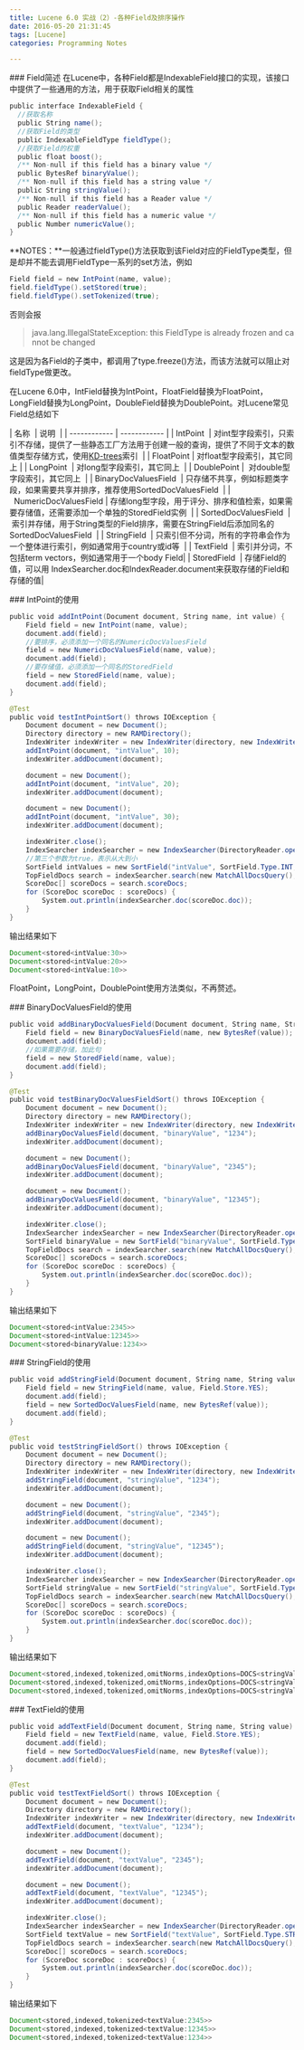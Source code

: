 ```yaml
---
title: Lucene 6.0 实战（2）-各种Field及排序操作
date: 2016-05-20 21:31:45
tags: [Lucene]
categories: Programming Notes

---
```


### Field简述
在Lucene中，各种Field都是IndexableField接口的实现，该接口中提供了一些通用的方法，用于获取Field相关的属性

```java
public interface IndexableField {
  //获取名称
  public String name();
  //获取Field的类型
  public IndexableFieldType fieldType();
  //获取Field的权重
  public float boost();
  /** Non-null if this field has a binary value */
  public BytesRef binaryValue();
  /** Non-null if this field has a string value */
  public String stringValue();
  /** Non-null if this field has a Reader value */
  public Reader readerValue();
  /** Non-null if this field has a numeric value */
  public Number numericValue();
}
```

**NOTES：**一般通过fieldType()方法获取到该Field对应的FieldType类型，但是却并不能去调用FieldType一系列的set方法，例如
```java
Field field = new IntPoint(name, value);
field.fieldType().setStored(true);
field.fieldType().setTokenized(true);
```
否则会报
>java.lang.IllegalStateException: this FieldType is already frozen and cannot be changed

这是因为各Field的子类中，都调用了type.freeze()方法，而该方法就可以阻止对fieldType做更改。

在Lucene 6.0中，IntField替换为IntPoint，FloatField替换为FloatPoint，LongField替换为LongPoint，DoubleField替换为DoublePoint。对Lucene常见Field总结如下

| 名称  | 说明  |
| ------------ | ------------ |
| IntPoint  | 对int型字段索引，只索引不存储，提供了一些静态工厂方法用于创建一般的查询，提供了不同于文本的数值类型存储方式，使用[KD-trees](https://en.wikipedia.org/wiki/K-d_tree)索引  |
| FloatPoint | 对float型字段索引，其它同上 |
| LongPoint  | 对long型字段索引，其它同上  |
| DoublePoint |  对double型字段索引，其它同上  |
| BinaryDocValuesField  | 只存储不共享，例如标题类字段，如果需要共享并排序，推荐使用SortedDocValuesField  |
|  NumericDocValuesField | 存储long型字段，用于评分、排序和值检索，如果需要存储值，还需要添加一个单独的StoredField实例  |
| SortedDocValuesField  | 索引并存储，用于String类型的Field排序，需要在StringField后添加同名的SortedDocValuesField  |
| StringField  | 只索引但不分词，所有的字符串会作为一个整体进行索引，例如通常用于country或id等  |
| TextField  | 索引并分词，不包括term vectors，例如通常用于一个body Field|
| StoredField  | 存储Field的值，可以用 IndexSearcher.doc和IndexReader.document来获取存储的Field和存储的值|


### IntPoint的使用
```java
public void addIntPoint(Document document, String name, int value) {
    Field field = new IntPoint(name, value);
    document.add(field);
    //要排序，必须添加一个同名的NumericDocValuesField
    field = new NumericDocValuesField(name, value);
    document.add(field);
    //要存储值，必须添加一个同名的StoredField
    field = new StoredField(name, value);
    document.add(field);
}

@Test
public void testIntPointSort() throws IOException {
    Document document = new Document();
    Directory directory = new RAMDirectory();
    IndexWriter indexWriter = new IndexWriter(directory, new IndexWriterConfig(new StandardAnalyzer()));
    addIntPoint(document, "intValue", 10);
    indexWriter.addDocument(document);

    document = new Document();
    addIntPoint(document, "intValue", 20);
    indexWriter.addDocument(document);

    document = new Document();
    addIntPoint(document, "intValue", 30);
    indexWriter.addDocument(document);

    indexWriter.close();
    IndexSearcher indexSearcher = new IndexSearcher(DirectoryReader.open(directory));
    //第三个参数为true，表示从大到小
    SortField intValues = new SortField("intValue", SortField.Type.INT, true);
    TopFieldDocs search = indexSearcher.search(new MatchAllDocsQuery(), 10, new Sort(intValues));
    ScoreDoc[] scoreDocs = search.scoreDocs;
    for (ScoreDoc scoreDoc : scoreDocs) {
        System.out.println(indexSearcher.doc(scoreDoc.doc));
    }
}
```
输出结果如下
```java
Document<stored<intValue:30>>
Document<stored<intValue:20>>
Document<stored<intValue:10>>
```
FloatPoint，LongPoint，DoublePoint使用方法类似，不再赘述。

### BinaryDocValuesField的使用
```java
public void addBinaryDocValuesField(Document document, String name, String value) {
    Field field = new BinaryDocValuesField(name, new BytesRef(value));
    document.add(field);
    //如果需要存储，加此句
    field = new StoredField(name, value);
    document.add(field);
}

@Test
public void testBinaryDocValuesFieldSort() throws IOException {
    Document document = new Document();
    Directory directory = new RAMDirectory();
    IndexWriter indexWriter = new IndexWriter(directory, new IndexWriterConfig(new StandardAnalyzer()));
    addBinaryDocValuesField(document, "binaryValue", "1234");
    indexWriter.addDocument(document);

    document = new Document();
    addBinaryDocValuesField(document, "binaryValue", "2345");
    indexWriter.addDocument(document);

    document = new Document();
    addBinaryDocValuesField(document, "binaryValue", "12345");
    indexWriter.addDocument(document);

    indexWriter.close();
    IndexSearcher indexSearcher = new IndexSearcher(DirectoryReader.open(directory));
    SortField binaryValue = new SortField("binaryValue", SortField.Type.STRING_VAL, true);
    TopFieldDocs search = indexSearcher.search(new MatchAllDocsQuery(), 10, new Sort(binaryValue));
    ScoreDoc[] scoreDocs = search.scoreDocs;
    for (ScoreDoc scoreDoc : scoreDocs) {
        System.out.println(indexSearcher.doc(scoreDoc.doc));
    }
}
```
输出结果如下
```java
Document<stored<intValue:2345>>
Document<stored<intValue:12345>>
Document<stored<binaryValue:1234>>
```

### StringField的使用
```java
public void addStringField(Document document, String name, String value) {
    Field field = new StringField(name, value, Field.Store.YES);
    document.add(field);
    field = new SortedDocValuesField(name, new BytesRef(value));
    document.add(field);
}

@Test
public void testStringFieldSort() throws IOException {
    Document document = new Document();
    Directory directory = new RAMDirectory();
    IndexWriter indexWriter = new IndexWriter(directory, new IndexWriterConfig(new StandardAnalyzer()));
    addStringField(document, "stringValue", "1234");
    indexWriter.addDocument(document);

    document = new Document();
    addStringField(document, "stringValue", "2345");
    indexWriter.addDocument(document);

    document = new Document();
    addStringField(document, "stringValue", "12345");
    indexWriter.addDocument(document);

    indexWriter.close();
    IndexSearcher indexSearcher = new IndexSearcher(DirectoryReader.open(directory));
    SortField stringValue = new SortField("stringValue", SortField.Type.STRING, true);
    TopFieldDocs search = indexSearcher.search(new MatchAllDocsQuery(), 10, new Sort(stringValue));
    ScoreDoc[] scoreDocs = search.scoreDocs;
    for (ScoreDoc scoreDoc : scoreDocs) {
        System.out.println(indexSearcher.doc(scoreDoc.doc));
    }
}
```
输出结果如下
```java
Document<stored,indexed,tokenized,omitNorms,indexOptions=DOCS<stringValue:2345>>
Document<stored,indexed,tokenized,omitNorms,indexOptions=DOCS<stringValue:12345>>
Document<stored,indexed,tokenized,omitNorms,indexOptions=DOCS<stringValue:1234>>
```

### TextField的使用
```java
public void addTextField(Document document, String name, String value) {
    Field field = new TextField(name, value, Field.Store.YES);
    document.add(field);
    field = new SortedDocValuesField(name, new BytesRef(value));
    document.add(field);
}

@Test
public void testTextFieldSort() throws IOException {
    Document document = new Document();
    Directory directory = new RAMDirectory();
    IndexWriter indexWriter = new IndexWriter(directory, new IndexWriterConfig(new StandardAnalyzer()));
    addTextField(document, "textValue", "1234");
    indexWriter.addDocument(document);

    document = new Document();
    addTextField(document, "textValue", "2345");
    indexWriter.addDocument(document);

    document = new Document();
    addTextField(document, "textValue", "12345");
    indexWriter.addDocument(document);

    indexWriter.close();
    IndexSearcher indexSearcher = new IndexSearcher(DirectoryReader.open(directory));
    SortField textValue = new SortField("textValue", SortField.Type.STRING, true);
    TopFieldDocs search = indexSearcher.search(new MatchAllDocsQuery(), 10, new Sort(textValue));
    ScoreDoc[] scoreDocs = search.scoreDocs;
    for (ScoreDoc scoreDoc : scoreDocs) {
        System.out.println(indexSearcher.doc(scoreDoc.doc));
    }
}
```
输出结果如下
```java
Document<stored,indexed,tokenized<textValue:2345>>
Document<stored,indexed,tokenized<textValue:12345>>
Document<stored,indexed,tokenized<textValue:1234>>
```